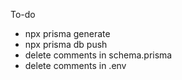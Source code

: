 To-do
- npx prisma generate
- npx prisma db push
- delete comments in schema.prisma
- delete comments in .env